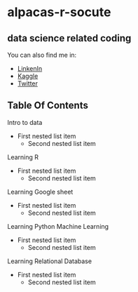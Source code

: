 # alpacas-r-socute
## data science related coding 
You can also find me in:
- [LinkenIn](https://www.linkedin.com/in/cyrusemoreno/)
- [Kaggle](https://www.kaggle.com/cyrusmoreno)
- [Twitter](https://twitter.com/CyrusEMoreno)

## Table Of Contents
Intro to data
   - First nested list item
     - Second nested list item

Learning R
   - First nested list item
     - Second nested list item

Learning Google sheet
   - First nested list item
     - Second nested list item

Learning Python Machine Learning
   - First nested list item
     - Second nested list item

Learning Relational Database
   - First nested list item
     - Second nested list item
